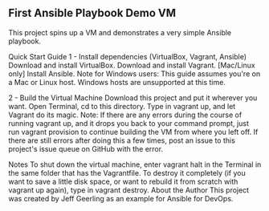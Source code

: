 First Ansible Playbook Demo VM
----------------------------------------

This project spins up a VM and demonstrates a very simple Ansible playbook.

Quick Start Guide
1 - Install dependencies (VirtualBox, Vagrant, Ansible)
Download and install VirtualBox.
Download and install Vagrant.
[Mac/Linux only] Install Ansible.
Note for Windows users: This guide assumes you're on a Mac or Linux host. Windows hosts are unsupported at this time.

2 - Build the Virtual Machine
Download this project and put it wherever you want.
Open Terminal, cd to this directory.
Type in vagrant up, and let Vagrant do its magic.
Note: If there are any errors during the course of running vagrant up, and it drops you back to your command prompt, just run vagrant provision to continue building the VM from where you left off. If there are still errors after doing this a few times, post an issue to this project's issue queue on GitHub with the error.

Notes
To shut down the virtual machine, enter vagrant halt in the Terminal in the same folder that has the Vagrantfile. To destroy it completely (if you want to save a little disk space, or want to rebuild it from scratch with vagrant up again), type in vagrant destroy.
About the Author
This project was created by Jeff Geerling as an example for Ansible for DevOps.